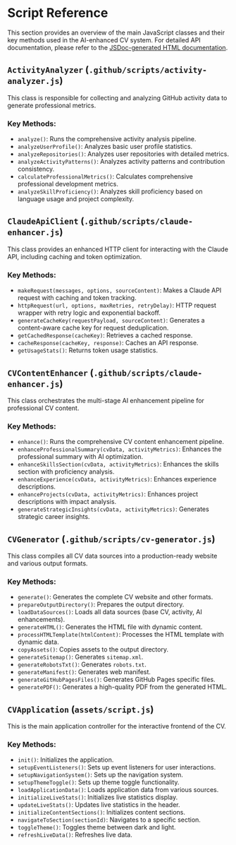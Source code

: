 # Script Reference

This section provides an overview of the main JavaScript classes and their key methods used in the AI-enhanced CV system. For detailed API documentation, please refer to the [JSDoc-generated HTML documentation](jsdoc_output/index.html).

## `ActivityAnalyzer` (`.github/scripts/activity-analyzer.js`)

This class is responsible for collecting and analyzing GitHub activity data to generate professional metrics.

### Key Methods:

*   `analyze()`: Runs the comprehensive activity analysis pipeline.
*   `analyzeUserProfile()`: Analyzes basic user profile statistics.
*   `analyzeRepositories()`: Analyzes user repositories with detailed metrics.
*   `analyzeActivityPatterns()`: Analyzes activity patterns and contribution consistency.
*   `calculateProfessionalMetrics()`: Calculates comprehensive professional development metrics.
*   `analyzeSkillProficiency()`: Analyzes skill proficiency based on language usage and project complexity.

## `ClaudeApiClient` (`.github/scripts/claude-enhancer.js`)

This class provides an enhanced HTTP client for interacting with the Claude API, including caching and token optimization.

### Key Methods:

*   `makeRequest(messages, options, sourceContent)`: Makes a Claude API request with caching and token tracking.
*   `httpRequest(url, options, maxRetries, retryDelay)`: HTTP request wrapper with retry logic and exponential backoff.
*   `generateCacheKey(requestPayload, sourceContent)`: Generates a content-aware cache key for request deduplication.
*   `getCachedResponse(cacheKey)`: Retrieves a cached response.
*   `cacheResponse(cacheKey, response)`: Caches an API response.
*   `getUsageStats()`: Returns token usage statistics.

## `CVContentEnhancer` (`.github/scripts/claude-enhancer.js`)

This class orchestrates the multi-stage AI enhancement pipeline for professional CV content.

### Key Methods:

*   `enhance()`: Runs the comprehensive CV content enhancement pipeline.
*   `enhanceProfessionalSummary(cvData, activityMetrics)`: Enhances the professional summary with AI optimization.
*   `enhanceSkillsSection(cvData, activityMetrics)`: Enhances the skills section with proficiency analysis.
*   `enhanceExperience(cvData, activityMetrics)`: Enhances experience descriptions.
*   `enhanceProjects(cvData, activityMetrics)`: Enhances project descriptions with impact analysis.
*   `generateStrategicInsights(cvData, activityMetrics)`: Generates strategic career insights.

## `CVGenerator` (`.github/scripts/cv-generator.js`)

This class compiles all CV data sources into a production-ready website and various output formats.

### Key Methods:

*   `generate()`: Generates the complete CV website and other formats.
*   `prepareOutputDirectory()`: Prepares the output directory.
*   `loadDataSources()`: Loads all data sources (base CV, activity, AI enhancements).
*   `generateHTML()`: Generates the HTML file with dynamic content.
*   `processHTMLTemplate(htmlContent)`: Processes the HTML template with dynamic data.
*   `copyAssets()`: Copies assets to the output directory.
*   `generateSitemap()`: Generates `sitemap.xml`.
*   `generateRobotsTxt()`: Generates `robots.txt`.
*   `generateManifest()`: Generates web manifest.
*   `generateGitHubPagesFiles()`: Generates GitHub Pages specific files.
*   `generatePDF()`: Generates a high-quality PDF from the generated HTML.

## `CVApplication` (`assets/script.js`)

This is the main application controller for the interactive frontend of the CV.

### Key Methods:

*   `init()`: Initializes the application.
*   `setupEventListeners()`: Sets up event listeners for user interactions.
*   `setupNavigationSystem()`: Sets up the navigation system.
*   `setupThemeToggle()`: Sets up theme toggle functionality.
*   `loadApplicationData()`: Loads application data from various sources.
*   `initializeLiveStats()`: Initializes live statistics display.
*   `updateLiveStats()`: Updates live statistics in the header.
*   `initializeContentSections()`: Initializes content sections.
*   `navigateToSection(sectionId)`: Navigates to a specific section.
*   `toggleTheme()`: Toggles theme between dark and light.
*   `refreshLiveData()`: Refreshes live data.

